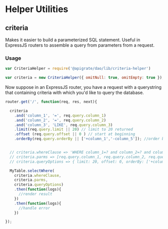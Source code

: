 # Helper Utilities

## criteria
Makes it easier to build a parameterized SQL statement. Useful in
ExpressJS routers to assemble a query from parameters from a request.

### Usage
```javascript
var CriteriaHelper = require('@apigrate/dao/lib/criteria-helper')

var criteria = new CriteriaHelper({ omitNull: true, omitEmpty: true });
```

Now suppose in an ExpressJS router, you have a request with a querystring
that containing criteria with which you'd like to query the database.
```javascript
router.get('/', function(req, res, next){

  criteria
    .and('column_1', '=', req.query.column_1)
    .and('column_2', '=', req.query.column_2)
    .and('column_3', 'LIKE', req.query.column_3)
    .limit(req.query.limit || 20) // limit to 20 returned
    .offset (req.query.offset || 0 ) // start at beginning
    .orderBy(req.query.orderBy || ['+column_1','-column_5']); //order by these columns


  // criteria.whereClause => 'WHERE column_1=? and column_2=? and column_3 LIKE ?'
  // criteria.parms => [req.query.column_1, req.query.column_2, req.query.column_3]
  // criteria.queryOptions => { limit: 20, offset: 0, orderBy: ['+column_1','-column_5']

  MyTable.selectWhere(
    criteria.whereClause,
    criteria.parms,
    criteria.queryOptions)
    .then(function(logs){
      //render result
    })
    .then(function(logs){
      //handle error
    })

});

```
